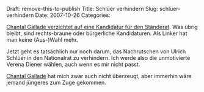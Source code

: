 Draft: remove-this-to-publish
Title: Schlüer verhindern
Slug: schluer-verhindern
Date: 2007-10-26
Categories:

[Chantal Galladé verzichtet auf eine Kandidatur für den Ständerat](http://www.nzz.ch/_1.575094.html). Was übrig bleibt, sind rechts-braune oder bürgerliche Kandidaturen. Als Linker hat man keine (Aus-)Wahl mehr.

Jetzt geht es tatsächlich nur noch darum, das Nachrutschen von Ulrich Schlüer in den Nationalrat zu verhindern. Ich werde also die unmotivierte Verena Diener wählen, auch wenn es mir nicht passt.

[Chantal Galladé](https://406.ch/writing/sp-und-links-grune-linksautonome/) hat mich zwar auch nicht überzeugt, aber immerhin wäre jemand jüngeres zum Zuge gekommen.
